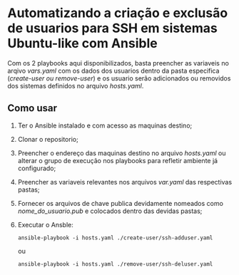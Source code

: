 # Automatizando a criação e exclusão de usuarios para SSH em sistemas Ubuntu-like com Ansible

Com os 2 playbooks aqui disponibilizados, basta preencher as variaveis no arqivo *vars.yaml* com os dados dos usuarios dentro da pasta especifica (*create-user ou remove-user*) e os usuario serão adicionados ou removidos dos sistemas definidos no arquivo *hosts.yaml*.

## Como usar
1. Ter o Ansible instalado e com acesso as maquinas destino;
2. Clonar o repositorio;
3. Preencher o endereço das maquinas destino no arquivo *hosts.yaml* ou alterar o grupo de execução nos playbooks para refletir ambiente já configurado;
4. Preencher as variaveis relevantes nos arquivos *var.yaml* das respectivas pastas;
5. Fornecer os arquivos de chave publica devidamente nomeados como *nome_do_usuario.pub* e colocados dentro das devidas pastas;
6. Executar o Ansble:
    ``` 
    ansible-playbook -i hosts.yaml ./create-user/ssh-adduser.yaml
    ```
    ou
    
    ```
    ansible-playbook -i hosts.yaml ./remove-user/ssh-deluser.yaml